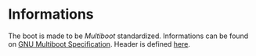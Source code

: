 # Informations

The boot is made to be *Multiboot* standardized. Informations can be found on [GNU Multiboot Specification](https://www.gnu.org/software/grub/manual/multiboot/multiboot.html).
Header is defined [here](https://www.gnu.org/software/grub/manual/multiboot/multiboot.html#Header-magic-fields).

